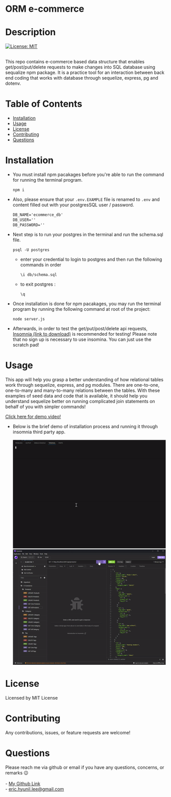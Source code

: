 # ORM e-commerce

        
# Description

[![License: MIT](https://img.shields.io/badge/License-MIT-yellow.svg)](https://opensource.org/licenses/MIT)<br><br>

This repo contains e-commerce based data structure that enables get/post/put/delete requests to make changes into SQL database using sequalize npm package. It is a practice tool for an interaction between back end coding that works with database through sequelize, express, pg and dotenv.

# Table of Contents

* [Installation](#installation)
* [Usage](#usage)
* [License](#license)
* [Contributing](#contributing)
* [Questions](#questions)

# Installation

* You must install npm pacakages before you're able to run the command for running the terminal program.

    ```
    npm i
    ```

* Also, please ensure that your `.env.EXAMPLE` file is renamed to `.env` and content filled out with your postgresSQL user / password.
    ```
    DB_NAME='ecommerce_db'
    DB_USER=''
    DB_PASSWORD=''
    ```

* Next step is to run your postgres in the terminal and run the schema.sql file.

    ```
    psql -U postgres
    ```

    - enter your credential to login to postgres and then run the following commands in order

        ```postgres
        \i db/schema.sql
        ```
    - to exit postgres :
        ```
        \q
        ```

* Once installation is done for npm pacakages, you may run the terminal program by running the following command at root of the project:

    ```
    node server.js
    ```

* Afterwards, in order to test the get/put/post/delete api requests, [Insomnia (link to download)](https://insomnia.rest/download) is recommended for testing! Please note that no sign up is necessary to use insomina. You can just use the scratch pad!


# Usage

This app will help you grasp a better understanding of how relational tables work through sequelize, express, and pg modules. There are one-to-one, one-to-many and many-to-many relations between the tables. With these examples of seed data and code that is available, it should help you understand sequelize better on running complicated join statements on behalf of you with simpler commands!

[Click here for demo video!](https://youtu.be/FIgsVpQR_Nk)

- Below is the brief demo of installation process and running it through insomnia third party app.<br><br>
![demo](./asset/images/demo.gif)
![demo](./asset/images/demo2.gif)

# License

Licensed by MIT License

# Contributing

Any contributions, issues, or feature requests are welcome!


# Questions

Please reach me via github or email if you have any questions, concerns, or remarks 😉<br><br>
    - [My Github Link](https://github.com/ericeya) <br>
    - eric.hyunil.lee@gmail.com
        
        